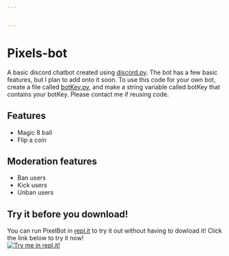 ```yaml
---


---
```


<h1 id="pixels-bot">Pixels-bot</h1>
<p>A basic discord chatbot created using <a href="http://discord.py">discord.py</a>. The bot has a few basic features, but I plan to add onto it soon. To use this code for your own bot, create a file called <a href="http://botKey.py">botKey.py</a>, and make a string variable called botKey that contains your botKey. Please contact me if reusing code.</p>
<h2 id="features">Features</h2>
<ul>
<li>Magic 8 ball</li>
<li>Flip a coin</li>
</ul>
<h2 id="moderation-features">Moderation features</h2>
<ul>
<li>Ban users</li>
<li>Kick users</li>
<li>Unban users</li>
</ul>
<h2 id="try-it-before-you-download">Try it before you download!</h2>
<p>You can run PixelBot in <a href="http://repl.it">repl.it</a> to try it out without having to dowload it! Click the link below to try it now!<br>
<a href="https://repl.it/github/ovandermeer/PixelBot"><img src="https://repl.it/badge/github/ovandermeer/PixelBot" alt="Try me in repl.it!"></a></p>

